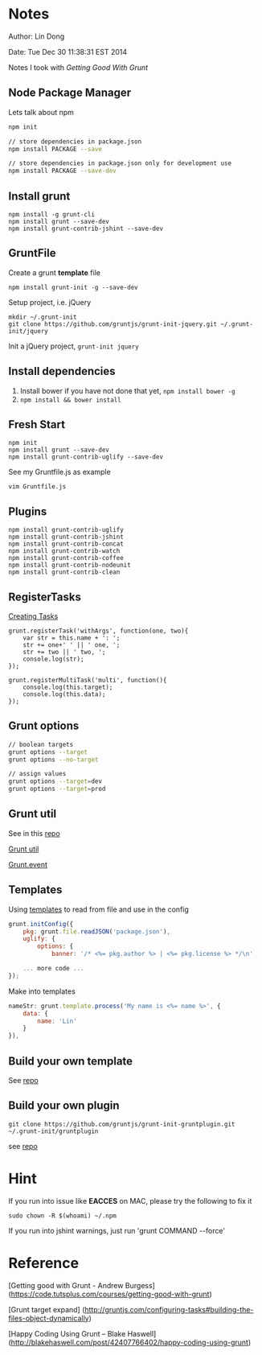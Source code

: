 # Notes

Author: Lin Dong

Date: Tue Dec 30 11:38:31 EST 2014

Notes I took with *Getting Good With Grunt*

## Node Package Manager

Lets talk about npm

``` bash
npm init

// store dependencies in package.json
npm install PACKAGE --save

// store dependencies in package.json only for development use
npm install PACKAGE --save-dev

```

## Install grunt

```
npm install -g grunt-cli
npm install grunt --save-dev
npm install grunt-contrib-jshint --save-dev
```

## GruntFile

Create a grunt **template** file

```
npm install grunt-init -g --save-dev
```

Setup project, i.e. jQuery

```
mkdir ~/.grunt-init
git clone https://github.com/gruntjs/grunt-init-jquery.git ~/.grunt-init/jquery
```

Init a jQuery project, `grunt-init jquery`

## Install dependencies

1. Install bower if you have not done that yet, `npm install bower -g`
2. `npm install && bower install`

## Fresh Start

```
npm init
npm install grunt --save-dev
npm install grunt-contrib-uglify --save-dev
```

See my Gruntfile.js as example

```
vim Gruntfile.js
```

## Plugins

```
npm install grunt-contrib-uglify
npm install grunt-contrib-jshint
npm install grunt-contrib-concat
npm install grunt-contrib-watch
npm install grunt-contrib-coffee
npm install grunt-contrib-nodeunit
npm install grunt-contrib-clean
```

## RegisterTasks

[Creating Tasks](http://gruntjs.com/creating-tasks)
```
grunt.registerTask('withArgs', function(one, two){
    var str = this.name + ': ';
    str += one+' ' || ' one, ';
    str += two || ' two, ';
    console.log(str);
});

grunt.registerMultiTask('multi', function(){
    console.log(this.target);
    console.log(this.data);
});
```

## Grunt options

``` bash
// boolean targets
grunt options --target
grunt options --no-target

// assign values
grunt options --target=dev
grunt options --target=prod
```

## Grunt util

See in this [repo](https://github.com/ldong/grunt_api_practices)

[Grunt util](http://gruntjs.com/api/grunt.util)

[Grunt.event](http://gruntjs.com/api/grunt.event)

## Templates

Using [templates](http://gruntjs.com/api/grunt.template) to read from file and use in the config

``` javascript
grunt.initConfig({
    pkg: grunt.file.readJSON('package.json'),
    uglify: {
        options: {
            banner: '/* <%= pkg.author %> | <%= pkg.license %> */\n'

    ... more code ...
});
```

Make into templates

``` javascript
nameStr: grunt.template.process('My name is <%= name %>', {
    data: {
        name: 'Lin'
    }
}),
```

## Build your own template

See [repo](https://github.com/ldong/grunt_init_template)

## Build your own plugin

`git clone https://github.com/gruntjs/grunt-init-gruntplugin.git ~/.grunt-init/gruntplugin`

see [repo](https://github.com/ldong/grunt_init_mygruntplugin)

# Hint

If you run into issue like **EACCES** on MAC, please try the following to fix it

`sudo chown -R $(whoami) ~/.npm`

If you run into jshint warnings, just run 'grunt COMMAND --force'

# Reference

[Getting good with Grunt - Andrew Burgess]
(https://code.tutsplus.com/courses/getting-good-with-grunt)

[Grunt target expand]
(http://gruntjs.com/configuring-tasks#building-the-files-object-dynamically)

[Happy Coding Using Grunt – Blake Haswell]
(http://blakehaswell.com/post/42407766402/happy-coding-using-grunt)
